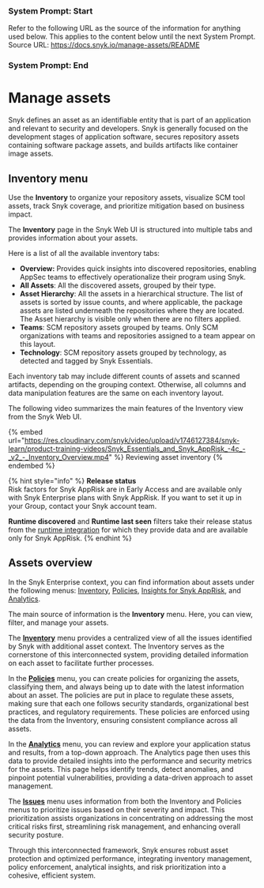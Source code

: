 ### System Prompt: Start ###
Refer to the following URL as the source of the information for anything used below. This applies to the content below until the next System Prompt.
Source URL: https://docs.snyk.io/manage-assets/README
### System Prompt: End ###

# Manage assets

Snyk defines an asset as an identifiable entity that is part of an application and relevant to security and developers. Snyk is generally focused on the development stages of application software, secures repository assets containing software package assets, and builds artifacts like container image assets.

## Inventory menu

Use the **Inventory** to organize your repository assets, visualize SCM tool assets, track Snyk coverage, and prioritize mitigation based on business impact.

The **Inventory** page in the Snyk Web UI is structured into multiple tabs and provides information about your assets.

Here is a list of all the available inventory tabs:

* **Overview:** Provides quick insights into discovered repositories, enabling AppSec teams to effectively operationalize their program using Snyk.&#x20;
* **All Assets**: All the discovered assets, grouped by their type.&#x20;
* **Asset Hierarchy**: All the assets in a hierarchical structure. The list of assets is sorted by issue counts, and where applicable, the package assets are listed underneath the repositories where they are located. The Asset hierarchy is visible only when there are no filters applied.
* **Teams**: SCM repository assets grouped by teams. Only SCM organizations with teams and repositories assigned to a team appear on this layout.
* **Technology**: SCM repository assets grouped by technology, as detected and tagged by Snyk Essentials.

Each inventory tab may include different counts of assets and scanned artifacts, depending on the grouping context. Otherwise, all columns and data manipulation features are the same on each inventory layout.

The following video summarizes the main features of the Inventory view from the Snyk Web UI.

{% embed url="https://res.cloudinary.com/snyk/video/upload/v1746127384/snyk-learn/product-training-videos/Snyk_Essentials_and_Snyk_AppRisk_-4c_-_v2_-_Inventory_Overview.mp4" %}
Reviewing asset inventory
{% endembed %}

{% hint style="info" %}
**Release status** \
Risk factors for Snyk AppRisk are in Early Access and are available only with Snyk Enterprise plans with Snyk AppRisk. If you want to set it up in your Group, contact your Snyk account team.

**Runtime discovered** and **Runtime last seen** filters take their release status from the [runtime integration](../manage-risk/snyk-apprisk/integrations-for-snyk-apprisk/connect-a-third-party-integration.md) for which they provide data and are available only for Snyk AppRisk.
{% endhint %}

## Assets overview

In the Snyk Enterprise context, you can find information about assets under the following menus: [Inventory](./), [Policies](../manage-risk/policies/assets-policies/), [Insights for Snyk AppRisk](../manage-risk/prioritize-issues-for-fixing/prioritization-for-snyk-essentials.md), and [Analytics](../manage-risk/analytics/application-analytics.md).&#x20;

The main source of information is the **Inventory** menu. Here, you can view, filter, and manage your assets.&#x20;

The [**Inventory**](./#inventory-overview) menu provides a centralized view of all the issues identified by Snyk with additional asset context. The Inventory serves as the cornerstone of this interconnected system, providing detailed information on each asset to facilitate further processes.

In the [**Policies**](../manage-risk/policies/assets-policies/) menu, you can create policies for organizing the assets, classifying them, and always being up to date with the latest information about an asset. The policies are put in place to regulate these assets, making sure that each one follows security standards, organizational best practices, and regulatory requirements. These policies are enforced using the data from the Inventory, ensuring consistent compliance across all assets.

In the [**Analytics**](../manage-risk/analytics/application-analytics.md) menu, you can review and explore your application status and results, from a top-down approach. The Analytics page then uses this data to provide detailed insights into the performance and security metrics for the assets. This page helps identify trends, detect anomalies, and pinpoint potential vulnerabilities, providing a data-driven approach to asset management.

The [**Issues**](../manage-risk/prioritize-issues-for-fixing/prioritization-for-snyk-essentials.md) menu uses information from both the Inventory and Policies menus to prioritize issues based on their severity and impact. This prioritization assists organizations in concentrating on addressing the most critical risks first, streamlining risk management, and enhancing overall security posture.

Through this interconnected framework, Snyk ensures robust asset protection and optimized performance, integrating inventory management, policy enforcement, analytical insights, and risk prioritization into a cohesive, efficient system.
